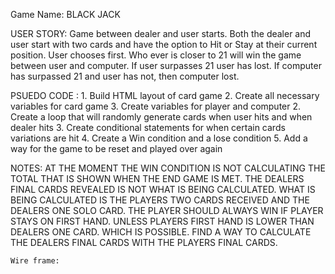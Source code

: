Game Name: BLACK JACK  

USER STORY: Game between dealer and user starts. Both the dealer and user start with two cards and have the option to Hit or Stay at their current position. User chooses first. Who ever is closer to 21 will win the game between user and computer. If user surpasses 21 user has lost. If computer has surpassed 21 and user has not, then computer lost. 

PSUEDO CODE : 
	1. Build HTML layout of card game 
 	2. Create all necessary variables for card game
    3. Create variables for player and computer 
	2. Create a loop that will randomly generate cards when user hits and when dealer hits 
	3. Create conditional statements for when certain cards variations are hit 
	4. Create a Win condition and a lose condition 
	5. Add a way for the game to be reset and played over again 



NOTES: AT THE MOMENT THE WIN CONDITION IS NOT CALCULATING THE TOTAL THAT IS SHOWN WHEN THE END GAME IS MET. THE DEALERS FINAL CARDS REVEALED IS NOT WHAT IS BEING CALCULATED. WHAT IS BEING CALCULATED IS THE PLAYERS TWO CARDS RECEIVED AND THE DEALERS ONE SOLO CARD. THE PLAYER SHOULD ALWAYS WIN IF PLAYER STAYS ON FIRST HAND. UNLESS PLAYERS FIRST HAND IS LOWER THAN DEALERS ONE CARD. WHICH IS POSSIBLE. 
FIND A WAY TO CALCULATE THE DEALERS FINAL CARDS WITH THE PLAYERS FINAL CARDS. 



    Wire frame: